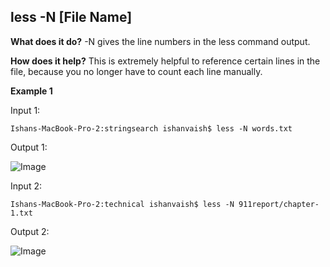 ## less -N [File Name]

**What does it do?**
-N gives the line numbers in the less command output.

**How does it help?**
This is extremely helpful to reference certain lines in the file, because you no longer have to count each line manually.

**Example 1**

Input 1:

```
Ishans-MacBook-Pro-2:stringsearch ishanvaish$ less -N words.txt

```

Output 1:

![Image]()


Input 2:

```
Ishans-MacBook-Pro-2:technical ishanvaish$ less -N 911report/chapter-1.txt

```

Output 2:

![Image]()








  

